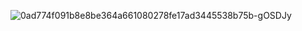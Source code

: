 ![0ad774f091b8e8be364a661080278fe17ad3445538b75b-gOSDJy](http://mmbiz.qpic.cn/sz_mmbiz_png/1SEWBtGqaMvTdAEiaxP5aibsicXt0jdsjyGqeiaCe2ESTlibwUUJ3PrhuQdNxr8MaXzH8giaOLuKicbTRcYfYkJospe9g/0?from=appmsg)